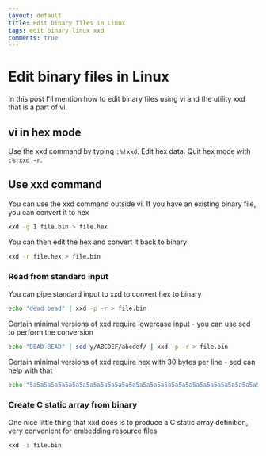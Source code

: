```yaml
---
layout: default
title: Edit binary files in Linux
tags: edit binary linux xxd
comments: true
---
```

# Edit binary files in Linux

In this post I'll mention how to edit binary files using vi and the utility xxd that is a part of vi.

## vi in hex mode

Use the xxd command by typing `:%!xxd`. Edit hex data. Quit hex mode with `:%!xxd -r`.

## Use xxd command

You can use the xxd command outside vi. If you have an existing binary file, you can convert it to hex

```bash
xxd -g 1 file.bin > file.hex
```

You can then edit the hex and convert it back to binary

```bash
xxd -r file.hex > file.bin
```

### Read from standard input

You can pipe standard input to xxd to convert hex to binary

```bash
echo "dead bead" | xxd -p -r > file.bin
```

Certain minimal versions of xxd require lowercase input - you can use sed to perform the conversion

```bash
echo "DEAD BEAD" | sed y/ABCDEF/abcdef/ | xxd -p -r > file.bin
```

Certain minimal versions of xxd require hex with 30 bytes per line - sed can help with that

```bash
echo "5a5a5a5a5a5a5a5a5a5a5a5a5a5a5a5a5a5a5a5a5a5a5a5a5a5a5a5a5a5a5a5a5a5a5a5a5a5a5a5a5a5a5a5a5a5a5a5a5a5a5a5a5a5a5a5a5a5a5a5a" | sed 's/.\{60\}/&\n/g' | xxd -p -r > file.bin
```

### Create C static array from binary

One nice little thing that xxd does is to produce a C static array definition, very convenient for embedding resource files

```bash
xxd -i file.bin
```
